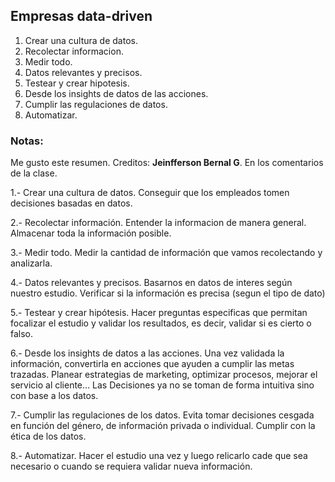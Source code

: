## Empresas data-driven
1. Crear una cultura de datos.
2. Recolectar informacion.
3. Medir todo.
4. Datos relevantes y precisos.
5. Testear y crear hipotesis.
6. Desde los insights de datos de las acciones.
7. Cumplir las regulaciones de datos.
8. Automatizar.


### Notas:
Me gusto este resumen.
Creditos: **Jeinfferson Bernal G**.
En los comentarios de la clase.

1.- Crear una cultura de datos. Conseguir que los empleados tomen decisiones basadas en datos.

2.- Recolectar información. Entender la informacion de manera general. Almacenar toda la información posible.

3.- Medir todo. Medir la cantidad de información que vamos recolectando y analizarla.

4.- Datos relevantes y precisos. Basarnos en datos de interes según nuestro estudio. Verificar si la información es precisa (segun el tipo de dato)

5.- Testear y crear hipótesis. Hacer preguntas especificas que permitan focalizar el estudio y validar los resultados, es decir, validar si es cierto o falso.

6.- Desde los insights de datos a las acciones. Una vez validada la información, convertirla en acciones que ayuden a cumplir las metas trazadas. Planear estrategias de marketing, optimizar procesos, mejorar el servicio al cliente… Las Decisiones ya no se toman de forma intuitiva sino con base a los datos.

7.- Cumplir las regulaciones de los datos. Evita tomar decisiones cesgada en función del género, de información privada o individual. Cumplir con la ética de los datos.

8.- Automatizar. Hacer el estudio una vez y luego relicarlo cade que sea necesario o cuando se requiera validar nueva información.